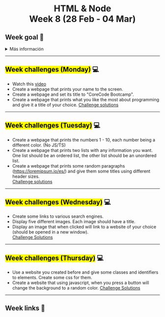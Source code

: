 <h1 align="center">HTML & Node
<br>Week 8 (28 Feb - 04 Mar)</h1>

## Week goal 🏁

<details>
  <summary>Más información</summary>
  <h3>Week subtopics</h3>

HTML
- ¿Qué es un lenguaje de etiquetas?
- Estructura (DOM)
- Hello World
- Identificadores
- Atributos
- Etiquetas básicas
- Javascript con html
  - document
  - funciones
  - queries
-  onClick
-  comentarios CSS
-  ¿Qué es una hoja de estilos?
-  Funcionamiento con HTML
-  Selectores
-  Especificidad
-  Comentarios
</details>

---

## <mark>Week challenges (Monday)</mark> 💻
- Watch this [video](https://www.youtube.com/watch?v=XYTwYmOjqQs&ab_channel=RedStapler)
- Create a webpage that prints your name to the screen.
- Create a webpage and set its title to "CoreCode Bootcamp".
- Create a webpage that prints what you like the most about programming and give it a title of your choice. 
[Challenge solutions](./01monday/)
---
## <mark>Week challenges (Tuesday)</mark> 💻
- Create a webpage that prints the numbers 1 - 10, each number being a different color. (No JS/TS)
- Create a webpage that prints two lists with any information you want. One list should be an ordered list, the other list should be an unordered list. 
- Create a webpage that prints some random paragraphs (https://loremipsum.io/es/) and give them some titles using different header sizes.  
[Challenge solutions](./02tuesday/)
---
## <mark>Week challenges (Wednesday)</mark> 💻
- Create some links to various search engines.
- Display five different images. Each image should have a title.
- Display an image that when clicked will link to a website of your choice (should be opened in a new window).  
[Challenge Solutions](./03wednesday/)
---
## <mark>Week challenges (Thursday)</mark> 💻
- Use a website you created before and give some classes and identifiers to elements. Create some css for them.
- Create a website that using javascript, when you press a button will change the background to a random color.
[Challenge Solutions](./04thursday/)
---
## Week links 🔗

